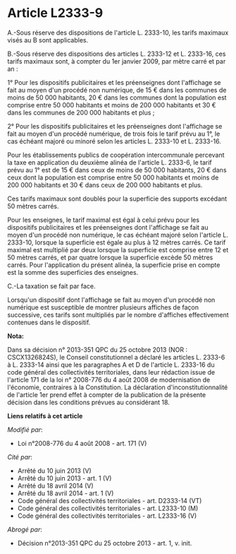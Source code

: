 # Article L2333-9

A.-Sous réserve des dispositions de l'article L. 2333-10, les tarifs maximaux visés au B sont applicables.

B.-Sous réserve des dispositions des articles L. 2333-12 et L. 2333-16, ces tarifs maximaux sont, à compter du 1er janvier
2009, par mètre carré et par an : 

1° Pour les dispositifs publicitaires et les préenseignes dont l'affichage se fait au moyen d'un procédé non numérique, de 15
€ dans les communes de moins de 50 000 habitants, 20 € dans les communes dont la population est comprise entre 50 000
habitants et moins de 200 000 habitants et 30 € dans les communes de 200 000 habitants et plus ; 

2° Pour les dispositifs publicitaires et les préenseignes dont l'affichage se fait au moyen d'un procédé numérique, de trois
fois le tarif prévu au 1°, le cas échéant majoré ou minoré selon les articles L. 2333-10 et L. 2333-16. 

Pour les établissements publics de coopération intercommunale percevant la taxe en application du deuxième alinéa de
l'article L. 2333-6, le tarif prévu au 1° est de 15 € dans ceux de moins de 50 000 habitants, 20 € dans ceux dont la
population est comprise entre 50 000 habitants et moins de 200 000 habitants et 30 € dans ceux de 200 000 habitants et plus. 

Ces tarifs maximaux sont doublés pour la superficie des supports excédant 50 mètres carrés. 

Pour les enseignes, le tarif maximal est égal à celui prévu pour les dispositifs publicitaires et les préenseignes dont
l'affichage se fait au moyen d'un procédé non numérique, le cas échéant majoré selon l'article L. 2333-10, lorsque la
superficie est égale au plus à 12 mètres carrés. Ce tarif maximal est multiplié par deux lorsque la superficie est comprise
entre 12 et 50 mètres carrés, et par quatre lorsque la superficie excède 50 mètres carrés. Pour l'application du présent
alinéa, la superficie prise en compte est la somme des superficies des enseignes.

C.-La taxation se fait par face. 

Lorsqu'un dispositif dont l'affichage se fait au moyen d'un procédé non numérique est susceptible de montrer plusieurs
affiches de façon successive, ces tarifs sont multipliés par le nombre d'affiches effectivement contenues dans le dispositif.

**Nota:**

Dans sa décision n° 2013-351 QPC du 25 octobre 2013 (NOR : CSCX1326824S), le Conseil constitutionnel a déclaré les articles
L. 2333-6 à L. 2333-14 ainsi que les paragraphes A et D de l'article L. 2333-16 du code général des collectivités
territoriales, dans leur rédaction issue de l'article 171 de la loi n° 2008-776 du 4 août 2008 de modernisation de
l'économie, contraires à la Constitution. La déclaration d'inconstitutionnalité de l'article 1er prend effet à compter de la
publication de la présente décision dans les conditions prévues au considérant 18.

**Liens relatifs à cet article**

_Modifié par_:

  - Loi n°2008-776 du 4 août 2008 - art. 171 (V)

_Cité par_:

  - Arrêté du 10 juin 2013 (V)
  - Arrêté du 10 juin 2013 - art. 1 (V)
  - Arrêté du 18 avril 2014 (V)
  - Arrêté du 18 avril 2014 - art. 1 (V)
  - Code général des collectivités territoriales - art. D2333-14 (VT)
  - Code général des collectivités territoriales - art. L2333-10 (M)
  - Code général des collectivités territoriales - art. L2333-16 (V)

_Abrogé par_:

  - Décision n°2013-351 QPC du 25 octobre 2013 - art. 1, v. init.
